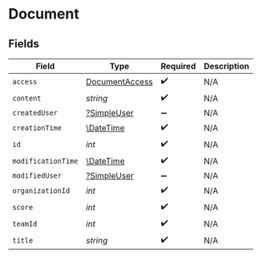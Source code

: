 # Document


## Fields

| Field                                                         | Type                                                          | Required                                                      | Description                                                   |
| ------------------------------------------------------------- | ------------------------------------------------------------- | ------------------------------------------------------------- | ------------------------------------------------------------- |
| `access`                                                      | [DocumentAccess](../../models/shared/DocumentAccess.md)       | :heavy_check_mark:                                            | N/A                                                           |
| `content`                                                     | *string*                                                      | :heavy_check_mark:                                            | N/A                                                           |
| `createdUser`                                                 | [?SimpleUser](../../models/shared/SimpleUser.md)              | :heavy_minus_sign:                                            | N/A                                                           |
| `creationTime`                                                | [\DateTime](https://www.php.net/manual/en/class.datetime.php) | :heavy_check_mark:                                            | N/A                                                           |
| `id`                                                          | *int*                                                         | :heavy_check_mark:                                            | N/A                                                           |
| `modificationTime`                                            | [\DateTime](https://www.php.net/manual/en/class.datetime.php) | :heavy_check_mark:                                            | N/A                                                           |
| `modifiedUser`                                                | [?SimpleUser](../../models/shared/SimpleUser.md)              | :heavy_minus_sign:                                            | N/A                                                           |
| `organizationId`                                              | *int*                                                         | :heavy_check_mark:                                            | N/A                                                           |
| `score`                                                       | *int*                                                         | :heavy_check_mark:                                            | N/A                                                           |
| `teamId`                                                      | *int*                                                         | :heavy_check_mark:                                            | N/A                                                           |
| `title`                                                       | *string*                                                      | :heavy_check_mark:                                            | N/A                                                           |